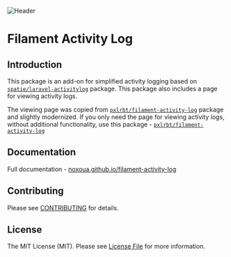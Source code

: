 <div class="filament-hidden">

![Header](https://raw.githubusercontent.com/noxoua/filament-activity-log/main/docs/assets/images/header.png)

# Filament Activity Log

</div>

## Introduction

This package is an add-on for simplified activity logging based on [`spatie/laravel-activitylog`](https://github.com/spatie/laravel-activitylog) package. This package also includes a page for viewing activity logs.

The viewing page was copied from [`pxlrbt/filament-activity-log`](https://filamentphp.com/plugins/pxlrbt-activity-log) package and slightly modernized. If you only need the page for viewing activity logs, without additional functionality, use this package - [`pxlrbt/filament-activity-log`](https://filamentphp.com/plugins/pxlrbt-activity-log)


## Documentation

Full documentation - [noxoua.github.io/filament-activity-log](https://noxoua.github.io/filament-activity-log/)


<div class="filament-hidden">

## Contributing

Please see [CONTRIBUTING](https://raw.githubusercontent.com/noxoua/filament-activity-log/main/.github/CONTRIBUTING.md) for details.

## License

The MIT License (MIT). Please see [License File](LICENSE.md) for more information.

<div>
